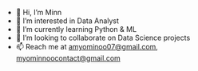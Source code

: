 - 👋 Hi, I’m Minn
- 👀 I’m interested in Data Analyst
- 🌱 I’m currently learning Python & ML
- 💞️ I’m looking to collaborate on Data Science projects
- 📫 Reach me at amyominoo07@gmail.com, myominnoocontact@gmail.com

<!---
myoominnoo/myoominnoo is a ✨ special ✨ repository because its `README.md` (this file) appears on your GitHub profile.
You can click the Preview link to take a look at your changes.
--->
